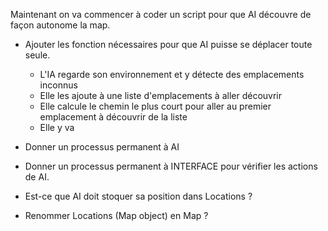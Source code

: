 Maintenant on va commencer à coder un script pour que AI découvre de façon autonome la map.
- Ajouter les fonction nécessaires pour que AI puisse se déplacer toute seule.
    - L'IA regarde son environnement et y détecte des emplacements inconnus
    - Elle les ajoute à une liste d'emplacements à aller découvrir
    - Elle calcule  le chemin le plus court pour aller au premier emplacement à découvrir de la liste
    - Elle y va 

- Donner un processus permanent à AI
- Donner un processus permanent à INTERFACE pour vérifier les actions de AI.
- Est-ce que AI doit stoquer sa position dans Locations ?
- Renommer Locations (Map object) en Map ?